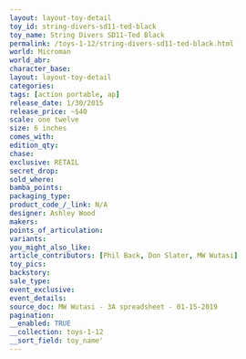 ```yaml
---
layout: layout-toy-detail 
toy_id: string-divers-sd11-ted-black
toy_name: String Divers SD11-Ted Black
permalink: /toys-1-12/string-divers-sd11-ted-black.html
world: Microman
world_abr: 
character_base: 
layout: layout-toy-detail
categories: 
tags: [action portable, ap] 
release_date: 1/30/2015
release_price: ~$40
scale: one twelve
size: 6 inches
comes_with: 
edition_qty: 
chase: 
exclusive: RETAIL
secret_drop: 
sold_where: 
bamba_points: 
packaging_type: 
product_code_/_link: N/A
designer: Ashley Wood
makers: 
points_of_articulation: 
variants: 
you_might_also_like: 
article_contributors: [Phil Back, Don Slater, MW Wutasi]
toy_pics: 
backstory: 
sale_type: 
event_exclusive: 
event_details: 
source_doc: MW Wutasi - 3A spreadsheet - 01-15-2019
pagination: 
__enabled: TRUE
__collection: toys-1-12
__sort_field: toy_name'
---
```

